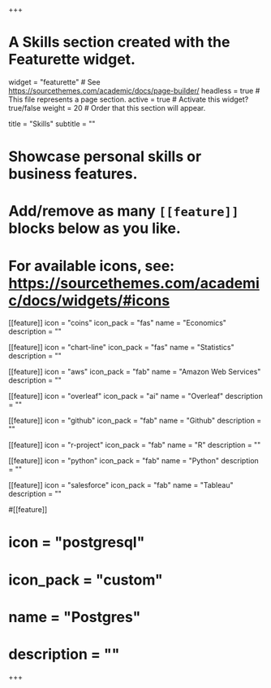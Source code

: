 +++
# A Skills section created with the Featurette widget.
widget = "featurette"  # See https://sourcethemes.com/academic/docs/page-builder/
headless = true  # This file represents a page section.
active = true  # Activate this widget? true/false
weight = 20  # Order that this section will appear.

title = "Skills"
subtitle = ""

# Showcase personal skills or business features.
# 
# Add/remove as many `[[feature]]` blocks below as you like.
# 
# For available icons, see: https://sourcethemes.com/academic/docs/widgets/#icons

[[feature]]
  icon = "coins"
  icon_pack = "fas"
  name = "Economics"
  description = ""  

[[feature]]
  icon = "chart-line"
  icon_pack = "fas"
  name = "Statistics"
  description = ""

[[feature]]
  icon = "aws"
  icon_pack = "fab"
  name = "Amazon Web Services"
  description = ""  

[[feature]]
  icon = "overleaf"
  icon_pack = "ai"
  name = "Overleaf"
  description = ""

[[feature]]
  icon = "github"
  icon_pack = "fab"
  name = "Github"
  description = ""

[[feature]]
  icon = "r-project"
  icon_pack = "fab"
  name = "R"
  description = ""

[[feature]]
  icon = "python"
  icon_pack = "fab"
  name = "Python"
  description = ""

[[feature]]
  icon = "salesforce"
  icon_pack = "fab"
  name = "Tableau"
  description = ""

#[[feature]]
#  icon = "postgresql"
#  icon_pack = "custom"
#  name = "Postgres"
#  description = ""

+++
